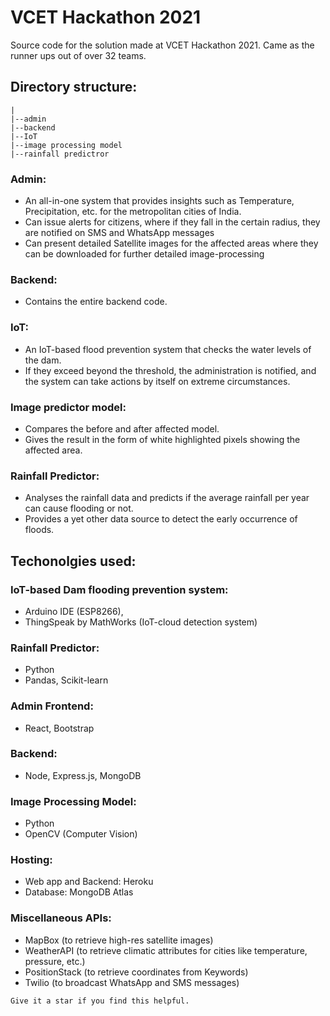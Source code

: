 # VCET Hackathon 2021
Source code for the solution made at VCET Hackathon 2021. Came as the runner ups out of over 32 teams.

## Directory structure:
```
|
|--admin
|--backend
|--IoT
|--image processing model
|--rainfall predictror
```

### Admin:
- An all-in-one system that provides insights such as Temperature, Precipitation, etc. for the metropolitan cities of India.
- Can issue alerts for citizens, where if they fall in the certain radius, they are notified on SMS and WhatsApp messages
- Can present detailed Satellite images for the affected areas where they can be downloaded for further detailed image-processing

### Backend:
- Contains the entire backend code. 

### IoT:
- An IoT-based flood prevention system that checks the water levels of the dam. 
- If they exceed beyond the threshold, the administration is notified, and the system can take actions by itself on extreme circumstances.

### Image predictor model:
- Compares the before and after affected model.
- Gives the result in the form of white highlighted pixels showing the affected area.

### Rainfall Predictor:
- Analyses the rainfall data and predicts if the average rainfall per year can cause flooding or not.
- Provides a yet other data source to detect the early occurrence of floods. 

## Techonolgies used:

### IoT-based Dam flooding prevention system:
- Arduino IDE (ESP8266), 
- ThingSpeak by MathWorks (IoT-cloud detection system)

### Rainfall Predictor:
- Python
- Pandas, Scikit-learn

### Admin Frontend:
- React, Bootstrap

### Backend:
- Node, Express.js, MongoDB

### Image Processing Model:
- Python
- OpenCV (Computer Vision)

### Hosting:
- Web app and Backend: Heroku
- Database: MongoDB Atlas

### Miscellaneous APIs:
- MapBox (to retrieve high-res satellite images)
- WeatherAPI (to retrieve climatic attributes for cities like temperature, pressure, etc.)
- PositionStack (to retrieve coordinates from Keywords)
- Twilio (to broadcast WhatsApp and SMS messages)

```
Give it a star if you find this helpful.
```
